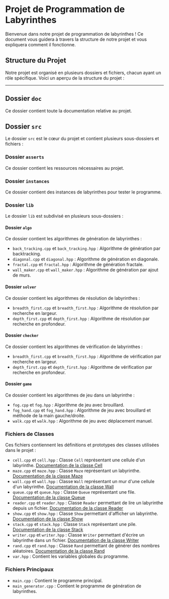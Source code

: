 # Projet de Programmation de Labyrinthes

Bienvenue dans notre projet de programmation de labyrinthes ! Ce document vous guidera à travers la structure de notre projet et vous expliquera comment il fonctionne.

## Structure du Projet

Notre projet est organisé en plusieurs dossiers et fichiers, chacun ayant un rôle spécifique. Voici un aperçu de la structure du projet :

---

## Dossier `doc`
Ce dossier contient toute la documentation relative au projet.

## Dossier `src`
Le dossier `src` est le cœur du projet et contient plusieurs sous-dossiers et fichiers :

### Dossier `asserts`
Ce dossier contient les ressources nécessaires au projet.

### Dossier `instances`
Ce dossier contient des instances de labyrinthes pour tester le programme.

### Dossier `lib`
Le dossier `lib` est subdivisé en plusieurs sous-dossiers :

#### Dossier `algo`
Ce dossier contient les algorithmes de génération de labyrinthes :
- `back_tracking.cpp` et `back_tracking.hpp` : Algorithme de génération par backtracking.
- `diagonal.cpp` et `diagonal.hpp` : Algorithme de génération en diagonale.
- `fractal.cpp` et `fractal.hpp` : Algorithme de génération fractale.
- `wall_maker.cpp` et `wall_maker.hpp` : Algorithme de génération par ajout de murs.

#### Dossier `solver`
Ce dossier contient les algorithmes de résolution de labyrinthes :
- `breadth_first.cpp` et `breadth_first.hpp` : Algorithme de résolution par recherche en largeur.
- `depth_first.cpp` et `depth_first.hpp` : Algorithme de résolution par recherche en profondeur.

#### Dossier `checker`
Ce dossier contient les algorithmes de vérification de labyrinthes :
- `breadth_first.cpp` et `breadth_first.hpp` : Algorithme de vérification par recherche en largeur.
- `depth_first.cpp` et `depth_first.hpp` : Algorithme de vérification par recherche en profondeur.

#### Dossier `game`
Ce dossier contient les algorithmes de jeu dans un labyrinthe :
- `fog.cpp` et `fog.hpp` : Algorithme de jeu avec brouillard.
- `fog_hand.cpp` et `fog_hand.hpp` : Algorithme de jeu avec brouillard et méthode de la main gauche/droite.
- `walk.cpp` et `walk.hpp` : Algorithme de jeu avec déplacement manuel.

### Fichiers de Classes
Ces fichiers contiennent les définitions et prototypes des classes utilisées dans le projet :
- `cell.cpp` et `cell.hpp` : Classe `Cell` représentant une cellule d'un labyrinthe. [Documentation de la classe Cell](doc_classe/doc_classe_cell.md)
- `maze.cpp` et `maze.hpp` : Classe `Maze` représentant un labyrinthe. [Documentation de la classe Maze](doc_classe/doc_classe_maze.md)
- `wall.cpp` et `wall.hpp` : Classe `Wall` représentant un mur d'une cellule d'un labyrinthe. [Documentation de la classe Wall](doc_classe/doc_classe_wall.md)
- `queue.cpp` et `queue.hpp` : Classe `Queue` représentant une file. [Documentation de la classe Queue](doc_classe/doc_classe_queue.md)
- `reader.cpp` et `reader.hpp` : Classe `Reader` permettant de lire un labyrinthe depuis un fichier. [Documentation de la classe Reader](doc_classe/doc_classe_reader.md)
- `show.cpp` et `show.hpp` : Classe `Show` permettant d'afficher un labyrinthe. [Documentation de la classe Show](doc_classe/doc_classe_show.md)
- `stack.cpp` et `stack.hpp` : Classe `Stack` représentant une pile. [Documentation de la classe Stack](doc_classe/doc_classe_stack.md)
- `writer.cpp` et `writer.hpp` : Classe `Writer` permettant d'écrire un labyrinthe dans un fichier. [Documentation de la classe Writer](doc_classe/doc_classe_writer.md)
- `rand.cpp` et `rand.hpp` : Classe `Rand` permettant de générer des nombres aléatoires. [Documentation de la classe Rand](doc_classe/doc_classe_rand.md)
- `var.hpp` : Contient les variables globales du programme.

### Fichiers Principaux
- `main.cpp` : Contient le programme principal.
- `main_generator.cpp` : Contient le programme de génération de labyrinthes.
